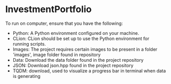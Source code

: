 # InvestmentPortfolio

To run on computer, ensure that you have the following: 
- Python: A Python environment configured on your machine. 
- CLion: CLion should be set up to use the Python environment for running scripts. 
- Images: The project requires certain images to be present in a folder 'images', image folder found in repository
- Data: Download the data folder found in the project repository
- JSON: Download json.hpp found in the project repository
- TQDM: download, used to visualize a progress bar in terminal when data is generating
